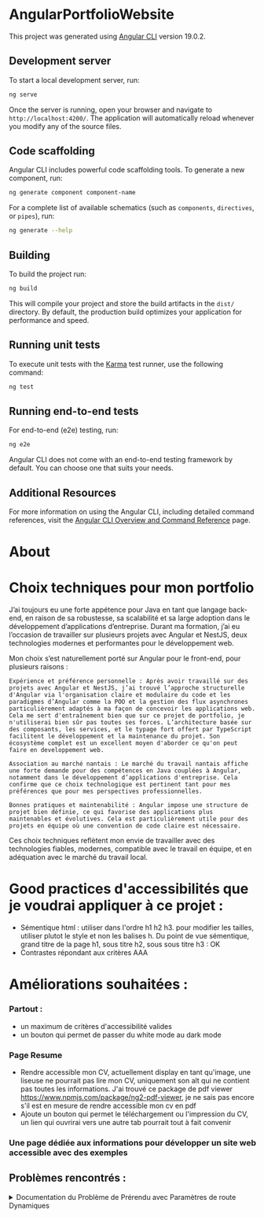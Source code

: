 # AngularPortfolioWebsite

This project was generated using [Angular CLI](https://github.com/angular/angular-cli) version 19.0.2.

## Development server

To start a local development server, run:

```bash
ng serve
```

Once the server is running, open your browser and navigate to `http://localhost:4200/`. The application will automatically reload whenever you modify any of the source files.

## Code scaffolding

Angular CLI includes powerful code scaffolding tools. To generate a new component, run:

```bash
ng generate component component-name
```

For a complete list of available schematics (such as `components`, `directives`, or `pipes`), run:

```bash
ng generate --help
```

## Building

To build the project run:

```bash
ng build
```

This will compile your project and store the build artifacts in the `dist/` directory. By default, the production build optimizes your application for performance and speed.

## Running unit tests

To execute unit tests with the [Karma](https://karma-runner.github.io) test runner, use the following command:

```bash
ng test
```

## Running end-to-end tests

For end-to-end (e2e) testing, run:

```bash
ng e2e
```

Angular CLI does not come with an end-to-end testing framework by default. You can choose one that suits your needs.

## Additional Resources

For more information on using the Angular CLI, including detailed command references, visit the [Angular CLI Overview and Command Reference](https://angular.dev/tools/cli) page.

# About

# Choix techniques pour mon portfolio

J’ai toujours eu une forte appétence pour Java en tant que langage back-end, en raison de sa robustesse, sa scalabilité et sa large adoption dans le développement d’applications d’entreprise. Durant ma formation, j’ai eu l’occasion de travailler sur plusieurs projets avec Angular et NestJS, deux technologies modernes et performantes pour le développement web.

Mon choix s’est naturellement porté sur Angular pour le front-end, pour plusieurs raisons :

    Expérience et préférence personnelle : Après avoir travaillé sur des projets avec Angular et NestJS, j’ai trouvé l’approche structurelle d'Angular via l'organisation claire et modulaire du code et les paradigmes d’Angular comme la POO et la gestion des flux asynchrones particulièrement adaptés à ma façon de concevoir les applications web. Cela me sert d'entraînement bien que sur ce projet de portfolio, je n'utiliserai bien sûr pas toutes ses forces. L’architecture basée sur des composants, les services, et le typage fort offert par TypeScript facilitent le développement et la maintenance du projet. Son écosystème complet est un excellent moyen d'aborder ce qu'on peut faire en developpement web.

    Association au marché nantais : Le marché du travail nantais affiche une forte demande pour des compétences en Java couplées à Angular, notamment dans le développement d’applications d'entreprise. Cela confirme que ce choix technologique est pertinent tant pour mes préférences que pour mes perspectives professionnelles.

    Bonnes pratiques et maintenabilité : Angular impose une structure de projet bien définie, ce qui favorise des applications plus maintenables et évolutives. Cela est particulièrement utile pour des projets en équipe où une convention de code claire est nécessaire.

Ces choix techniques reflètent mon envie de travailler avec des technologies fiables, modernes, compatible avec le travail en équipe, et en adéquation avec le marché du travail local.

# Good practices d'accessibilités que je voudrai appliquer à ce projet :

- Sémentique html : utiliser dans l'ordre h1 h2 h3. pour modifier les tailles, utiliser plutot le style et non les balises h. Du point de vue sémentique, grand titre de la page h1, sous titre h2, sous sous titre h3 <etc> : OK
- Contrastes répondant aux critères AAA

# Améliorations souhaitées :

### Partout :
- un maximum de critères d'accessibilité valides
- un bouton qui permet de passer du white mode au dark mode
  
### Page Resume

- Rendre accessible mon CV, actuellement display en tant qu'image, une liseuse ne pourrait pas lire mon CV, uniquement son alt qui ne contient pas toutes les informations. J'ai trouvé ce package de pdf viewer https://www.npmjs.com/package/ng2-pdf-viewer, je ne sais pas encore s'il est en mesure de rendre accessible mon cv en pdf
- Ajoute un bouton qui permet le téléchargement ou l'impression du CV, un lien qui ouvrirai vers une autre tab pourrait tout à fait convenir

### Une page dédiée aux informations pour développer un site web accessible avec des exemples

## Problèmes rencontrés :

<details>
<summary>Documentation du Problème de Prérendu avec Paramètres de route Dynamiques</summary> 
Contexte
Lors de la configuration du prérendu pour une application Angular utilisant des routes dynamiques, une erreur est survenue indiquant que la fonction getPrerenderParams est manquante pour la route projects/:id. Le projet utilise des composants et services autonomes avec Angular v19 et la nouvelle fonctionnalité de mode de rendu au niveau des routes.

Erreurs Rencontrées
Erreur de Prérendu:
```
The 'projects/:id' route uses prerendering and includes parameters, but 'getPrerenderParams' is missing. Please define 'getPrerenderParams' function for this route in your server routing configuration or specify a different 'renderMode'.
```

Erreur de Correspondance de Route:

```
The 'projects/*' server route does not match any routes defined in the Angular routing configuration (typically provided as a part of the 'provideRouter' call). Please make sure that the mentioned server route is present in the Angular routing configuration.
```
Configuration Actuelle

app.routes.ts

```
import { Routes } from '@angular/router';
import { HomeComponent } from './home/home.component';
import { ProjetsComponent } from './projets/projets.component';
import { ContactComponent } from './contact/contact.component';
import { ProjectDetailsComponent } from './project-details/project-details.component';

export const routes: Routes = [
    { path: '', redirectTo: '/home', pathMatch: 'full' },
    { path: 'home', component: HomeComponent },
    { path: 'projets', component: ProjetsComponent },
    { path: 'contact', component: ContactComponent },
    { path: 'projects/:name', component: ProjectDetailsComponent }
];
```
app.routes.server.ts
```
.routes.server.ts
import { RenderMode, ServerRoute } from '@angular/ssr';
import { ProjectsService } from './_services/projects.service';
import { inject } from '@angular/core';

export const serverRoutes: ServerRoute[] = [
  {
    path: '**',
    renderMode: RenderMode.Prerender
  },
  {
    path: 'projects/:id',
    renderMode: RenderMode.Prerender,
    async getPrerenderParams() {
      const projectService = inject(ProjectsService);
      const projects = projectService.GetProjects();
      return projects.map(project => ({ id: project.id.toString() }));
    },
  }
];
```
Fichier projects.service.ts
```
import { Injectable } from '@angular/core';
import { Project } from '../_models/Project';
import { tag } from '../_models/Tag';

@Injectable({
  providedIn: 'root'
})
export class ProjectsService {
  projects: Project[] = [
    { id: 0, name: 'Sample Angular App', summary: 'Test Description', description: 'Lorem ipsum dolor sit amet...', projectlink: '//www.github.com', pictures: [], tags: [tag.ANGULAR, tag.TYPESCRIPT] },
    // autres projets...
  ];

  GetProjects() {
    return this.projects;
  }

  GetProjectById(id: number): Project {
    let project = this.projects.find(project => project.id === id);
    if (project === undefined) {
      throw new TypeError("There is no project that matches the id: " + id);
    }
    return project;
  }
}
```
Fichier main.ts
```
import { bootstrapApplication } from '@angular/platform-browser';
import { appConfig } from './app/app.config';
import { AppComponent } from './app/app.component';

bootstrapApplication(AppComponent, appConfig)
  .catch((err) => console.error(err));
  ```

  Solution : Creer manuellement des pages statiques pour ne plus rencontrer ce problème
  OU trouver une version d'angular antérieure qui supporterai angular universal
  </details>
